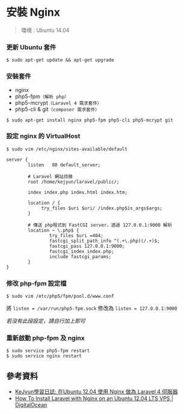 # 安裝 Nginx

> 環境 : Ubuntu 14.04

### 更新 Ubuntu 套件

```shell
$ sudo apt-get update && apt-get upgrade
```

### 安裝套件
* nginx
* php5-fpm``（解析 php）``
* php5-mcrypt``（Laravel 4 需求套件）``
* php5-cli & git``（composer 需求套件）``

```shell
$ sudo apt-get install nginx php5-fpm php5-cli php5-mcrypt git
```

### 設定 nginx 的 VirtualHost

```shell
$ sudo vim /etc/nginx/sites-available/default
```

```
server {
        listen   80 default_server;

        # Laravel 網站目錄
        root /home/kejyun/laravel/public/;

        index index.php index.html index.htm;

        location / {
             try_files $uri $uri/ /index.php$is_args$args;
        }

        # 傳送 php程式到 FastCGI server，透過 127.0.0.1:9000 解析
        location ~ \.php$ {
                try_files $uri =404;
                fastcgi_split_path_info ^(.+\.php)(/.+)$;
                fastcgi_pass 127.0.0.1:9000;
                fastcgi_index index.php;
                include fastcgi_params;
        }
}
```


### 修改 php-fpm 設定檔

```shell
$ sudo vim /etc/php5/fpm/pool.d/www.conf
```

將 `listen = /var/run/php5-fpm.sock` 修改為 `listen = 127.0.0.1:9000`

*若沒有此段設定，請自行加上即可*

### 重新啟動 php-fpm 及 nginx

```shell
$ sudo service php5-fpm restart
$ sudo service nginx restart
```



## 參考資料
* [KeJyun學習日誌: 在Ubuntu 12.04 使用 Nginx 做為 Laravel 4 伺服器](http://blog.kejyun.com/2014/06/how-to-install-laravel-with-nginx-on-an-ubuntu12.04.html)
* [How To Install Laravel with Nginx on an Ubuntu 12.04 LTS VPS | DigitalOcean](https://www.digitalocean.com/community/tutorials/how-to-install-laravel-with-nginx-on-an-ubuntu-12-04-lts-vps)
